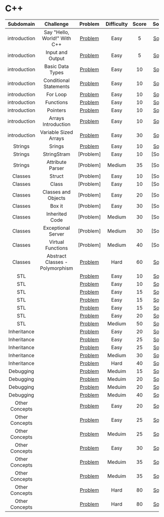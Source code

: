 # C++


|  Subdomain  |         Challenge         |          Problem          |          Difficulty          |          Score    |        Solution            |
| :---: | :-----------------------: | :-----------------------: | :--------------------------: | :---------------------: | :------------------------: |
|   introduction    |   Say "Hello, World!" With C++       |       [Problem](https://www.hackerrank.com/challenges/cpp-hello-world)        |    Easy      |    5   |           [Solution](https://github.com/Abdelrhman97/Hackerrank/blob/main/C%2B%2B/01%20-%20%20Introduction/01%20-%20Say%20%22Hello%2C%20World!%22%20With%20C%2B%2B.cpp)                 |
|   introduction    |   Input and Output       |       [Problem](https://www.hackerrank.com/challenges/cpp-input-and-output)        |    Easy      |    5   |           [Solution](https://github.com/Abdelrhman97/Hackerrank/blob/main/C%2B%2B/01%20-%20%20Introduction/02%20-%20Input%20and%20Output.cpp)                 |
|   introduction    |   Basic Data Types       |       [Problem](https://www.hackerrank.com/challenges/c-tutorial-basic-data-types)        |    Easy      |    10   |           [Solution](https://github.com/Abdelrhman97/Hackerrank/blob/main/C%2B%2B/01%20-%20%20Introduction/03%20-%20Basic%20Data%20Types.cpp)                 |
|   introduction    |   Conditional Statements       |       [Problem](https://www.hackerrank.com/challenges/c-tutorial-conditional-if-else)        |    Easy      |    10   |           [Solution](https://github.com/Abdelrhman97/Hackerrank/blob/main/C%2B%2B/01%20-%20%20Introduction/04%20-%20Conditional%20Statements.cpp)                 |
|   introduction    |   For Loop      |       [Problem](https://www.hackerrank.com/challenges/c-tutorial-for-loop)        |    Easy      |    10   |           [Solution](https://github.com/Abdelrhman97/Hackerrank/blob/main/C%2B%2B/01%20-%20%20Introduction/06%20-%20Functions.cpp)                 |
|   introduction    |   Functions          |       [Problem](https://www.hackerrank.com/challenges/c-tutorial-functions)        |    Easy      |    10   |           [Solution](https://github.com/Abdelrhman97/Hackerrank/blob/main/C%2B%2B/01%20-%20%20Introduction/06%20-%20Functions.cpp)                 |
|   introduction    |   Pointers          |       [Problem](https://www.hackerrank.com/challenges/c-tutorial-pointer)        |    Easy      |    10   |           [Solution](https://github.com/Abdelrhman97/Hackerrank/blob/main/C%2B%2B/01%20-%20%20Introduction/07%20-%20Pointers.cpp)                 |
|   introduction    |   Arrays Introduction          |       [Problem](https://www.hackerrank.com/challenges/arrays-introduction)        |    Easy      |    10   |           [Solution](https://github.com/Abdelrhman97/Hackerrank/blob/main/C%2B%2B/01%20-%20%20Introduction/08%20-%20Arrays%20Introduction.cpp)                 |
|   introduction    |   Variable Sized Arrays          |       [Problem](https://www.hackerrank.com/challenges/variable-sized-arrays)        |    Easy      |    30   |           [Solution](https://github.com/Abdelrhman97/Hackerrank/blob/main/C%2B%2B/01%20-%20%20Introduction/09%20-%20Variable%20Sized%20Arrays.cpp)                 |
|   Strings    |     Srings        |       [Problem](https://www.hackerrank.com/challenges/c-tutorial-strings)        |    Easy      |    10   |           [Solution](https://github.com/Abdelrhman97/Hackerrank/blob/main/C%2B%2B/02%20-%20Strings/01%20-%20Strings.cpp)                 |
|   Strings    |    StringStram         |       [Problem]        |    Easy      |    10   |           [Solution]                 |
|   Strings    |     Attribute Parser        |       [Problem]        |    Medium      |    35   |           [Solution]                 |
|   Classes    |    Struct         |       [Problem]        |    Easy      |    10   |           [Solution]                 |
|   Classes    |    Class       |       [Problem]        |    Easy      |    10   |           [Solution]                 |
|   Classes    |    Classes and Objects         |       [Problem]        |    Easy      |    20   |           [Solution]                 |
|   Classes    |    Box it         |       [Problem]        |    Easy      |    30   |           [Solution]                 |
|   Classes    |    Inherited Code         |       [Problem]        |    Medium      |    30   |           [Solution]                 |
|   Classes    |    Exceptional Server         |       [Problem]        |    Medium      |    30   |           [Solution]                 |
|   Classes    |    Virtual Functions         |       [Problem]        |    Medium     |    40   |           [Solution]                 |
|   Classes    |    Abstract Classes - Polymorphism         |       [Problem]()       |    Hard     |    60   |           [Solution]()                 |
|   STL    |             |       [Problem]()       |    Easy     |    10   |           [Solution]()                 |
|   STL    |             |       [Problem]()       |    Easy     |    10   |           [Solution]()                 |
|   STL    |             |       [Problem]()       |    Easy     |    15   |           [Solution]()                 |
|   STL    |             |       [Problem]()       |    Easy     |    15   |           [Solution]()                 |
|   STL    |             |       [Problem]()       |    Easy     |    15   |           [Solution]()                 |
|   STL    |             |       [Problem]()       |    Easy     |    20   |           [Solution]()                 |
|   STL    |             |       [Problem]()       |    Medium     |    50   |           [Solution]()               |
|   Inheritance    |             |       [Problem]()       |    Easy     |    20   |           [Solution]()               |
|   Inheritance    |             |       [Problem]()       |    Easy     |    25   |           [Solution]()               |
|   Inheritance    |             |       [Problem]()       |    Easy     |    25   |           [Solution]()               |
|   Inheritance    |             |       [Problem]()       |    Medium     |    30   |           [Solution]()               |
|   Inheritance    |             |       [Problem]()       |    Hard     |    40   |           [Solution]()               |
|   Debugging    |             |       [Problem]()       |    Meduim     |    15   |           [Solution]()               |
|   Debugging    |             |       [Problem]()       |    Meduim     |    20   |           [Solution]()               |
|   Debugging    |             |       [Problem]()       |    Meduim     |    20   |           [Solution]()               |
|   Debugging    |             |       [Problem]()       |    Meduim     |    40   |           [Solution]()               |
|   Other Concepts    |             |       [Problem]()       |    Easy     |    20   |           [Solution]()               |
|   Other Concepts    |             |       [Problem]()       |    Easy     |    25   |           [Solution]()               |
|   Other Concepts    |             |       [Problem]()       |    Meduim     |    25   |           [Solution]()               |
|   Other Concepts    |             |       [Problem]()       |    Easy     |    30   |           [Solution]()               |
|   Other Concepts    |             |       [Problem]()       |    Meduim     |    35   |           [Solution]()               |
|   Other Concepts    |             |       [Problem]()       |    Meduim     |    35   |           [Solution]()               |
|   Other Concepts    |             |       [Problem]()       |    Hard     |    80   |           [Solution]()               |
|   Other Concepts    |             |       [Problem]()       |    Hard     |    80   |           [Solution]()               |
